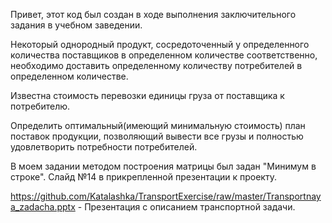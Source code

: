 Привет, этот код был создан в ходе выполнения заключительного задания в учебном заведении. 

Некоторый однородный продукт, сосредоточенный у определенного количества поставщиков в определенном количестве соответственно, 
необходимо доставить определенному количеству потребителей в определенном количестве. 

Известна стоимость перевозки единицы груза от поставщика к потребителю.

Определить оптимальный(имеющий минимальную стоимость) план поставок продукции, позволяющий вывести все грузы и полностью удовлетворить потребности потребителей.

В моем задании методом построения матрицы был задан "Минимум в строке". Слайд №14 в прикрепленной презентации к проекту.

https://github.com/Katalashka/TransportExercise/raw/master/Transportnaya_zadacha.pptx - Презентация с описанием транспортной задачи.



